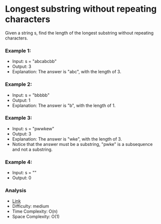 # Longest substring without repeating characters
Given a string s, find the length of the longest substring without repeating characters.


### Example 1:
* Input: s = "abcabcbb"
* Output: 3
* Explanation: The answer is "abc", with the length of 3.

### Example 2:
* Input: s = "bbbbb"
* Output: 1
* Explanation: The answer is "b", with the length of 1.

### Example 3:
* Input: s = "pwwkew"
* Output: 3
* Explanation: The answer is "wke", with the length of 3.
* Notice that the answer must be a substring, "pwke" is a subsequence and not a substring.

### Example 4:
* Input: s = ""
* Output: 0

### Analysis
* [Link](https://leetcode.com/problems/longest-substring-without-repeating-characters/)
* Difficulty: medium
* Time Complexity: O(n)
* Space Complexity: O(1)
